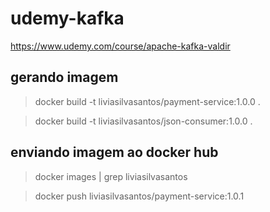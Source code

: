 # udemy-kafka

https://www.udemy.com/course/apache-kafka-valdir

## gerando imagem

> docker build -t liviasilvasantos/payment-service:1.0.0 .  

> docker build -t liviasilvasantos/json-consumer:1.0.0 .


## enviando imagem ao docker hub

> docker images | grep liviasilvasantos  

> docker push liviasilvasantos/payment-service:1.0.1

